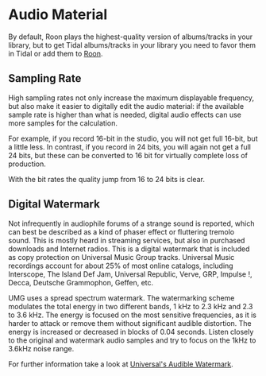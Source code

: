# Audio Material

By default, Roon plays the highest-quality version of albums/tracks in your library, but to get Tidal albums/tracks in your library you need to favor them in Tidal or add them to [Roon](https://roonlabs.com/r/n6HeIaGsYUKKh60AONYs5Q).

## Sampling Rate

High sampling rates not only increase the maximum displayable frequency, but also make it easier to digitally edit the audio material: if the available sample rate is higher than what is needed, digital audio effects can use more samples for the calculation.

For example, if you record 16-bit in the studio, you will not get full 16-bit, but a little less. In contrast, if you record in 24 bits, you will again not get a full 24 bits, but these can be converted to 16 bit for virtually complete loss of production.

With the bit rates the quality jump from 16 to 24 bits is clear.

## Digital Watermark
Not infrequently in audiophile forums of a strange sound is reported, which can best be described as a kind of phaser effect or fluttering tremolo sound. This is mostly heard in streaming services, but also in purchased downloads and Internet radios. This is a digital watermark that is included as copy protection on Universal Music Group tracks. Universal Music recordings account for about 25% of most online catalogs, including Interscope, The Island Def Jam, Universal Republic, Verve, GRP, Impulse !, Decca, Deutsche Grammophon, Geffen, etc.

UMG uses a spread spectrum watermark. The watermarking scheme modulates the total energy in two different bands, 1 kHz to 2.3 kHz and 2.3 to 3.6 kHz. The energy is focused on the most sensitive frequencies, as it is harder to attack or remove them without significant audible distortion. The energy is increased or decreased in blocks of 0.04 seconds. Listen closely to the original and watermark audio samples and try to focus on the 1kHz to 3.6kHz noise range.

For further information take a look at [Universal's Audible Watermark](https://www.mattmontag.com/music/universals-audible-watermark).
